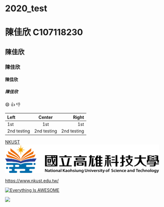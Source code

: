 # 2020_test

# 陳佳欣 C107118230
## 陳佳欣
### 陳佳欣
#### 陳佳欣
##### 陳佳欣


:smile:
:+1:
:-1:

|Left | Center | Right |
|:----|:------:|------:|
|1st  |  1st   | 1st   |
|2nd testing |2nd testing|2nd testing|

[NKUST](https://www.nkust/edu/tw/)
![NKUST](nkust.png "高科大")


<https://www.nkust.edu.tw/>

[![Everything Is AWESOME](https://img.youtube.com/vi/StTqXEQ2l-Y/0.jpg)](https://www.youtube.com/watch?v=StTqXEQ2l-Y "Everything Is AWESOME")


[![](https://img.youtube.com/vi/sSm2dRarhPo/0.jpg)](https://www.youtube.com/watch?v=sSm2dRarhPo "title")


